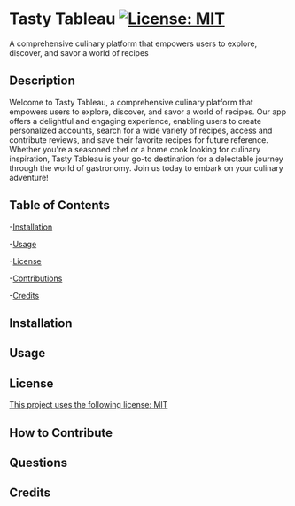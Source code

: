 # Tasty Tableau [![License: MIT](https://img.shields.io/badge/License-MIT-yellow.svg)](https://opensource.org/licenses/MIT)
A comprehensive culinary platform that empowers users to explore, discover, and savor a world of recipes
  
## Description

Welcome to Tasty Tableau, a comprehensive culinary platform that empowers users to explore, discover, and savor a world of recipes. Our app offers a delightful and engaging experience, enabling users to create personalized accounts, search for a wide variety of recipes, access and contribute reviews, and save their favorite recipes for future reference. Whether you're a seasoned chef or a home cook looking for culinary inspiration, Tasty Tableau is your go-to destination for a delectable journey through the world of gastronomy. Join us today to embark on your culinary adventure!
  
## Table of Contents
  
-[Installation](#installation)
  
-[Usage](#usage)
  
-[License](#license)
   
-[Contributions](#how-to-contribute)

-[Credits](#credits)
  
## Installation
  

  
## Usage



## License

[This project uses the following license: MIT](https://opensource.org/licenses/MIT)

## How to Contribute
  


## Questions



## Credits
  
